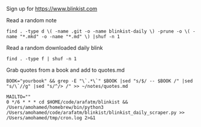 Sign up for https://www.blinkist.com

Read a random note
```
find . -type d \( -name .git -o -name blinkist-daily \) -prune -o \( -name "*.mkd" -o -name "*.md" \) |shuf -n 1
```

Read a random downloaded daily blink
```
find . -type f | shuf -n 1
```

Grab quotes from a book and add to quotes.md
```
BOOK="yourbook" && grep -E "\`.*\`" $BOOK |sed "s/$/ -- $BOOK /" |sed "s/\`//g" |sed "s/^/> /" >> ~/notes/quotes.md
```

```
MAILTO=""
0 */6 * * * cd $HOME/code/arafatm/blinkist && /Users/amohamed/homebrew/bin/python3 /Users/amohamed/code/arafatm/blinkist/blinkist_daily_scraper.py >> /Users/amohamed/tmp/cron.log 2>&1
```
